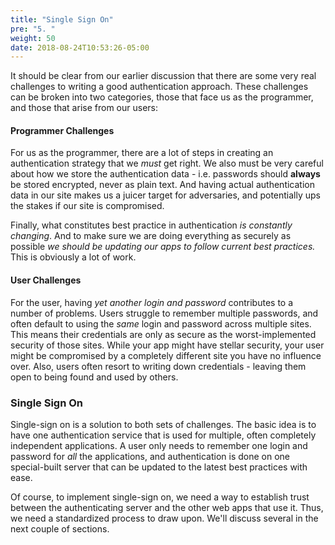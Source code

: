 ```yaml
---
title: "Single Sign On"
pre: "5. "
weight: 50
date: 2018-08-24T10:53:26-05:00
---
```


It should be clear from our earlier discussion that there are some very real challenges to writing a good authentication approach.  These challenges can be broken into two categories, those that face us as the programmer, and those that arise from our users:

#### Programmer Challenges 
For us as the programmer, there are a lot of steps in creating an authentication strategy that we *must* get right.  We also must be very careful about how we store the authentication data - i.e. passwords should **always** be stored encrypted, never as plain text.  And having actual authentication data in our site makes us a juicer target for adversaries, and potentially ups the stakes if our site is compromised.  

Finally, what constitutes best practice in authentication _is constantly changing_.  And to make sure we are doing everything as securely as possible _we should be updating our apps to follow current best practices._  This is obviously a lot of work.

#### User Challenges
For the user, having _yet another login and password_ contributes to a number of problems.  Users struggle to remember multiple passwords, and often default to using the _same_ login and password across multiple sites.  This means their credentials are only as secure as the worst-implemented security of those sites.  While your app might have stellar security, your user might be compromised by a completely different site you have no influence over.  Also, users often resort to writing down credentials - leaving them open to being found and used by others.

### Single Sign On
Single-sign on is a solution to both sets of challenges.  The basic idea is to have one authentication service that is used for multiple, often completely independent applications.  A user only needs to remember one login and password for _all_ the applications, and authentication is done on one special-built server that can be updated to the latest best practices with ease.  

Of course, to implement single-sign on, we need a way to establish trust between the authenticating server and the other web apps that use it.  Thus, we need a standardized process to draw upon.  We'll discuss several in the next couple of sections.